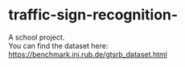 # traffic-sign-recognition-
A school project.   
You can find the dataset here: https://benchmark.ini.rub.de/gtsrb_dataset.html
